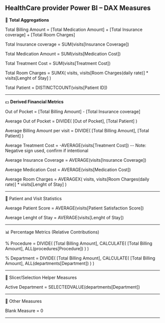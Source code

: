 ## **HealthCare provider Power BI – DAX Measures**


🧮 **Total Aggregations**


Total Billing Amount = 
    [Total Medication Amount] +
    [Total Insurance coverage] +
    [Total Room Charges]

Total Insurance coverage = 
    SUM(visits[Insurance Coverage])

Total Medication Amount = 
    SUM(visits[Medication Cost])

Total Treatment Cost = 
    SUM(visits[Treatment Cost])

Total Room Charges = 
    SUMX(
        visits,
        visits[Room Charges(daily rate)] * visits[Lenght of Stay]
    )

Total Patient = 
    DISTINCTCOUNT(visits[Patient ID])


---

💵 **Derived Financial Metrics**

Out of Pocket = 
    [Total Billing Amount] - [Total Insurance coverage]

Average Out of Pocket = 
    DIVIDE(
        [Out of Pocket],
        [Total Patient]
    )

Average Billing Amount per visit = 
    DIVIDE(
        [Total Billing Amount],
        [Total Patient]
    )

Average Treatment Cost = 
    -AVERAGE(visits[Treatment Cost])  -- Note: Negative sign used, confirm if intentional

Average Insurance Coverage = 
    AVERAGE(visits[Insurance Coverage])

Average Medication Cost = 
    AVERAGE(visits[Medication Cost])

Average Room Charges = 
    AVERAGEX(
        visits,
        visits[Room Charges(daily rate)] * visits[Lenght of Stay]
    )

---

🧍 Patient and Visit Statistics

Average Patient Score = 
    AVERAGE(visits[Patient Satisfaction Score])

Average Lenght of Stay = 
    AVERAGE(visits[Lenght of Stay])

---

📊 Percentage Metrics (Relative Contributions)

% Procedure = 
    DIVIDE(
        [Total Billing Amount],
        CALCULATE(
            [Total Billing Amount],
            ALL(procedures[Procedure])
        )
    )

% Department = 
    DIVIDE(
        [Total Billing Amount],
        CALCULATE(
            [Total Billing Amount],
            ALL(departments[Department])
        )
    )

---


📌 Slicer/Selection Helper Measures

Active Department = 
    SELECTEDVALUE(departments[Department])

---

🧪 Other Measures

Blank Measure = 0

---
